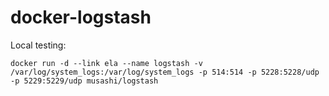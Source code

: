 docker-logstash
===============

Local testing:

    docker run -d --link ela --name logstash -v /var/log/system_logs:/var/log/system_logs -p 514:514 -p 5228:5228/udp -p 5229:5229/udp musashi/logstash
